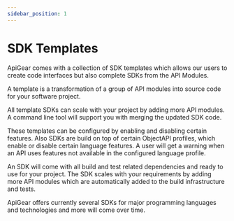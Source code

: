 ```yaml
---
sidebar_position: 1
---
```


# SDK Templates

ApiGear comes with a collection of SDK templates which allows our users to create code interfaces but also complete SDKs from the API Modules.

A template is a transformation of a group of API modules into source code for your software project.

All template SDKs can scale with your project by adding more API modules. A command line tool will support you with merging the updated SDK code.

These templates can be configured by enabling and disabling certain features. Also SDKs are build on top of certain ObjectAPI profiles, which enable or disable certain language features. A user will get a warning when an API uses features not available in the configured language profile.

An SDK will come with all build and test related dependencies and ready to use for your project. The SDK scales with your requirements by adding more API modules which are automatically added to the build infrastructure and tests.

ApiGear offers currently several SDKs for major programming languages and technologies and more will come over time.
